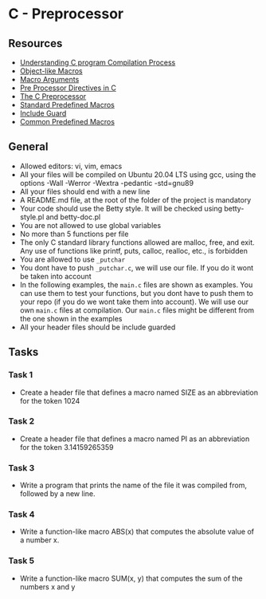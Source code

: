 # C - Preprocessor

## Resources

- [Understanding C program Compilation Process](#understanding-c-program-compilation-process)
- [Object-like Macros](#object-like-macros)
- [Macro Arguments](#macro-arguments)
- [Pre Processor Directives in C](#pre-processor-directives-in-c)
- [The C Preprocessor](#the-c-preprocessor)
- [Standard Predefined Macros](#standard-predefined-macros)
- [Include Guard](#include-guard)
- [Common Predefined Macros](#common-predefined-macros)

## General

- Allowed editors: vi, vim, emacs
- All your files will be compiled on Ubuntu 20.04 LTS using gcc, using the options -Wall -Werror -Wextra -pedantic -std=gnu89
- All your files should end with a new line
- A README.md file, at the root of the folder of the project is mandatory
- Your code should use the Betty style. It will be checked using betty-style.pl and betty-doc.pl
- You are not allowed to use global variables
- No more than 5 functions per file
- The only C standard library functions allowed are malloc, free, and exit. Any use of functions like printf, puts, calloc, realloc, etc., is forbidden
- You are allowed to use `_putchar`
- You dont have to push `_putchar.c`, we will use our file. If you do it wont be taken into account
- In the following examples, the `main.c` files are shown as examples. You can use them to test your functions, but you dont have to push them to your repo (if you do we wont take them into account). We will use our own `main.c` files at compilation. Our `main.c` files might be different from the one shown in the examples
- All your header files should be include guarded

## Tasks

### Task 1

- Create a header file that defines a macro named SIZE as an abbreviation for the token 1024

### Task 2

- Create a header file that defines a macro named PI as an abbreviation for the token 3.14159265359

### Task 3

- Write a program that prints the name of the file it was compiled from, followed by a new line.

### Task 4

- Write a function-like macro ABS(x) that computes the absolute value of a number x.

### Task 5

- Write a function-like macro SUM(x, y) that computes the sum of the numbers x and y

